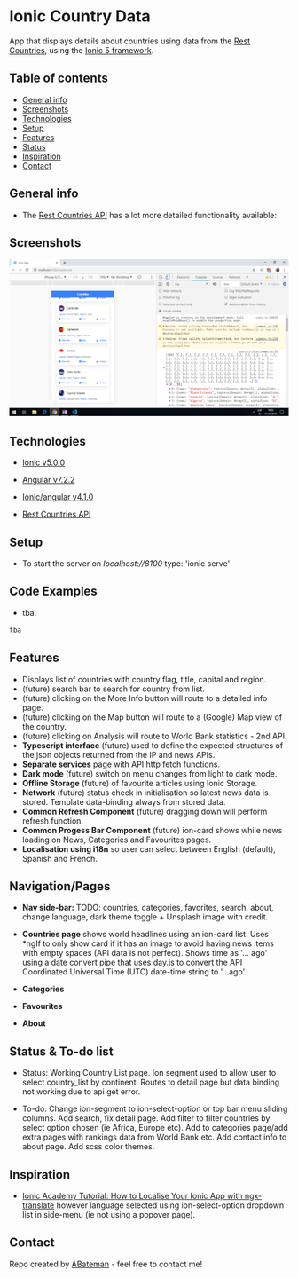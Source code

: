 # Ionic Country Data

App that displays details about countries using data from the [Rest Countries](https://restcountries.eu/), using the [Ionic 5 framework](https://ionicframework.com/docs).

## Table of contents

* [General info](#general-info)
* [Screenshots](#screenshots)
* [Technologies](#technologies)
* [Setup](#setup)
* [Features](#features)
* [Status](#status)
* [Inspiration](#inspiration)
* [Contact](#contact)

## General info

* The [Rest Countries API](https://restcountries.eu/) has a lot more detailed functionality available:

## Screenshots

![Ionic page](./img/list.png)

## Technologies

* [Ionic v5.0.0](https://ionicframework.com/)

* [Angular v7.2.2](https://angular.io/)

* [Ionic/angular v4.1.0](https://www.npmjs.com/package/@ionic/angular)

* [Rest Countries API](https://restcountries.eu/)

## Setup

* To start the server on _localhost://8100_ type: 'ionic serve'

## Code Examples

* tba.

```typescript
tba
```

## Features

* Displays list of countries with country flag, title, capital and region.
* (future) search bar to search for country from list.
* (future) clicking on the More Info button will route to a detailed info page.
* (future) clicking on the Map button will route to a (Google) Map view of the country.
* (future) clicking on Analysis will route to World Bank statistics - 2nd API.
* **Typescript interface** (future) used to define the expected structures of the json objects returned from the IP and news APIs.
* **Separate services** page with API http fetch functions.
* **Dark mode** (future) switch on menu changes from light to dark mode.
* **Offline Storage** (future) of favourite articles using Ionic Storage.
* **Network** (future) status check in initialisation so latest news data is stored. Template data-binding always from stored data.
* **Common Refresh Component** (future) dragging down will perform refresh function.
* **Common Progess Bar Component** (future) ion-card shows while news loading on News, Categories and Favourites pages.
* **Localisation using i18n** so user can select between English (default), Spanish and French.

## Navigation/Pages

* **Nav side-bar:** TODO: countries, categories, favorites, search, about, change language, dark theme toggle + Unsplash image with credit.

* **Countries page** shows world headlines using an ion-card list. Uses *ngIf to only show card if it has an image to avoid having news items with empty spaces (API data is not perfect). Shows time as '... ago' using a date convert pipe that uses day.js to convert the API Coordinated Universal Time (UTC) date-time string to '...ago'.

* **Categories**

* **Favourites**

* **About**

## Status & To-do list

* Status: Working Country List page. Ion segment used to allow user to select country_list by continent. Routes to detail page but data binding not working due to api get error.

* To-do: Change ion-segment to ion-select-option or top bar menu sliding columns. Add search, fix detail page. Add filter to filter countries by select option chosen (ie Africa, Europe etc). Add to categories page/add extra pages with rankings data from World Bank etc. Add contact info to about page. Add scss color themes.

## Inspiration

* [Ionic Academy Tutorial: How to Localise Your Ionic App with ngx-translate](https://ionicacademy.com/localise-ionic-ngx-translate/) however language selected using ion-select-option dropdown list in side-menu (ie not using a popover page).

## Contact

Repo created by [ABateman](https://www.andrewbateman.org) - feel free to contact me!

